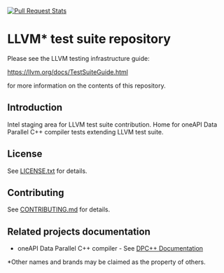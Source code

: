 [![Pull Request Stats](https://github.com/vladimirlaz/llvm-test-suite/actions/workflows/review_stat.yml/badge.svg)](https://github.com/vladimirlaz/llvm-test-suite/actions/workflows/review_stat.yml)


# LLVM* test suite repository

Please see the LLVM testing infrastructure guide:

  https://llvm.org/docs/TestSuiteGuide.html

for more information on the contents of this repository.

## Introduction

Intel staging area for LLVM test suite contribution. Home for oneAPI Data
Parallel C++ compiler tests extending LLVM test suite.

## License

See [LICENSE.txt](LICENSE.TXT) for details.

## Contributing

See [CONTRIBUTING.md](CONTRIBUTING.md) for details.

## Related projects documentation

* oneAPI Data Parallel C++ compiler - See
  [DPC++ Documentation](https://intel.github.io/llvm-docs/)

\*Other names and brands may be claimed as the property of others.
